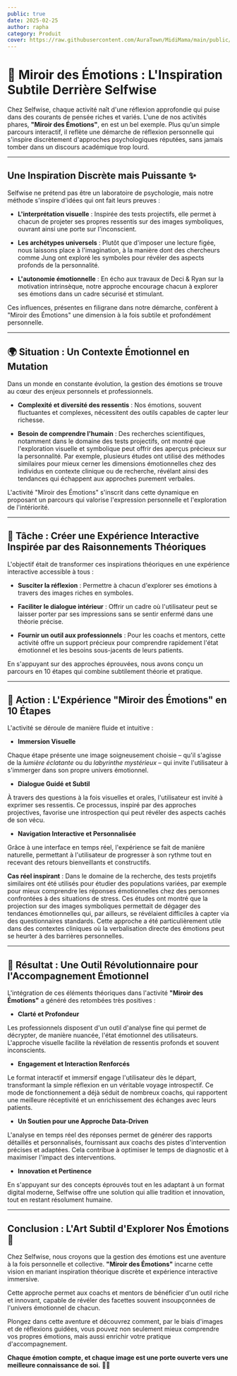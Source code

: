 ```yaml
---
public: true
date: 2025-02-25
author: rapha
category: Produit
cover: https://raw.githubusercontent.com/AuraTown/MidiMama/main/public/MidiMama.png
---
```


# 🌟 Miroir des Émotions : L'Inspiration Subtile Derrière Selfwise

Chez Selfwise, chaque activité naît d'une réflexion approfondie qui puise dans des courants de pensée riches et variés. L'une de nos activités phares, **"Miroir des Émotions"**, en est un bel exemple. Plus qu'un simple parcours interactif, il reflète une démarche de réflexion personnelle qui s'inspire discrètement d'approches psychologiques réputées, sans jamais tomber dans un discours académique trop lourd.

---

## Une Inspiration Discrète mais Puissante ✨

Selfwise ne prétend pas être un laboratoire de psychologie, mais notre méthode s'inspire d'idées qui ont fait leurs preuves :

- **L'interprétation visuelle** : Inspirée des tests projectifs, elle permet à chacun de projeter ses propres ressentis sur des images symboliques, ouvrant ainsi une porte sur l'inconscient.

- **Les archétypes universels** : Plutôt que d'imposer une lecture figée, nous laissons place à l'imagination, à la manière dont des chercheurs comme Jung ont exploré les symboles pour révéler des aspects profonds de la personnalité.

- **L'autonomie émotionnelle** : En écho aux travaux de Deci & Ryan sur la motivation intrinsèque, notre approche encourage chacun à explorer ses émotions dans un cadre sécurisé et stimulant.

Ces influences, présentes en filigrane dans notre démarche, confèrent à "Miroir des Émotions" une dimension à la fois subtile et profondément personnelle.

---

## 🌍 Situation : Un Contexte Émotionnel en Mutation

Dans un monde en constante évolution, la gestion des émotions se trouve au cœur des enjeux personnels et professionnels.

- **Complexité et diversité des ressentis** : Nos émotions, souvent fluctuantes et complexes, nécessitent des outils capables de capter leur richesse.

- **Besoin de comprendre l'humain** : Des recherches scientifiques, notamment dans le domaine des tests projectifs, ont montré que l'exploration visuelle et symbolique peut offrir des aperçus précieux sur la personnalité. Par exemple, plusieurs études ont utilisé des méthodes similaires pour mieux cerner les dimensions émotionnelles chez des individus en contexte clinique ou de recherche, révélant ainsi des tendances qui échappent aux approches purement verbales.

L'activité "Miroir des Émotions" s'inscrit dans cette dynamique en proposant un parcours qui valorise l'expression personnelle et l'exploration de l'intériorité.

---

## 🎯 Tâche : Créer une Expérience Interactive Inspirée par des Raisonnements Théoriques

L'objectif était de transformer ces inspirations théoriques en une expérience interactive accessible à tous :

- **Susciter la réflexion** : Permettre à chacun d'explorer ses émotions à travers des images riches en symboles.

- **Faciliter le dialogue intérieur** : Offrir un cadre où l'utilisateur peut se laisser porter par ses impressions sans se sentir enfermé dans une théorie précise.

- **Fournir un outil aux professionnels** : Pour les coachs et mentors, cette activité offre un support précieux pour comprendre rapidement l'état émotionnel et les besoins sous-jacents de leurs patients.

En s'appuyant sur des approches éprouvées, nous avons conçu un parcours en 10 étapes qui combine subtilement théorie et pratique.

---

## 🚀 Action : L'Expérience "Miroir des Émotions" en 10 Étapes

L'activité se déroule de manière fluide et intuitive :

- **Immersion Visuelle**

Chaque étape présente une image soigneusement choisie – qu'il s'agisse de la _lumière éclatante_ ou du _labyrinthe mystérieux_ – qui invite l'utilisateur à s'immerger dans son propre univers émotionnel.

- **Dialogue Guidé et Subtil**

À travers des questions à la fois visuelles et orales, l'utilisateur est invité à exprimer ses ressentis. Ce processus, inspiré par des approches projectives, favorise une introspection qui peut révéler des aspects cachés de son vécu.

- **Navigation Interactive et Personnalisée**

Grâce à une interface en temps réel, l'expérience se fait de manière naturelle, permettant à l'utilisateur de progresser à son rythme tout en recevant des retours bienveillants et constructifs.

**Cas réel inspirant** : Dans le domaine de la recherche, des tests projetifs similaires ont été utilisés pour étudier des populations variées, par exemple pour mieux comprendre les réponses émotionnelles chez des personnes confrontées à des situations de stress. Ces études ont montré que la projection sur des images symboliques permettait de dégager des tendances émotionnelles qui, par ailleurs, se révélaient difficiles à capter via des questionnaires standards. Cette approche a été particulièrement utile dans des contextes cliniques où la verbalisation directe des émotions peut se heurter à des barrières personnelles.

---

## 🎉 Résultat : Une Outil Révolutionnaire pour l'Accompagnement Émotionnel

L'intégration de ces éléments théoriques dans l'activité **"Miroir des Émotions"** a généré des retombées très positives :

- **Clarté et Profondeur**

Les professionnels disposent d'un outil d'analyse fine qui permet de décrypter, de manière nuancée, l'état émotionnel des utilisateurs. L'approche visuelle facilite la révélation de ressentis profonds et souvent inconscients.

- **Engagement et Interaction Renforcés**

Le format interactif et immersif engage l'utilisateur dès le départ, transformant la simple réflexion en un véritable voyage introspectif. Ce mode de fonctionnement a déjà séduit de nombreux coachs, qui rapportent une meilleure réceptivité et un enrichissement des échanges avec leurs patients.

- **Un Soutien pour une Approche Data-Driven**

L'analyse en temps réel des réponses permet de générer des rapports détaillés et personnalisés, fournissant aux coachs des pistes d'intervention précises et adaptées. Cela contribue à optimiser le temps de diagnostic et à maximiser l'impact des interventions.

- **Innovation et Pertinence**

En s'appuyant sur des concepts éprouvés tout en les adaptant à un format digital moderne, Selfwise offre une solution qui allie tradition et innovation, tout en restant résolument humaine.

---

## Conclusion : L'Art Subtil d'Explorer Nos Émotions 🌈

Chez Selfwise, nous croyons que la gestion des émotions est une aventure à la fois personnelle et collective. **"Miroir des Émotions"** incarne cette vision en mariant inspiration théorique discrète et expérience interactive immersive.

Cette approche permet aux coachs et mentors de bénéficier d'un outil riche et innovant, capable de révéler des facettes souvent insoupçonnées de l'univers émotionnel de chacun.

Plongez dans cette aventure et découvrez comment, par le biais d'images et de réflexions guidées, vous pouvez non seulement mieux comprendre vos propres émotions, mais aussi enrichir votre pratique d'accompagnement.

**Chaque émotion compte, et chaque image est une porte ouverte vers une meilleure connaissance de soi.** 🚀💖
